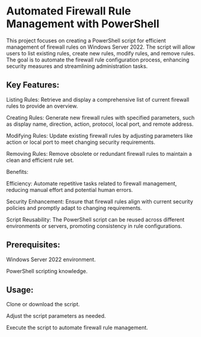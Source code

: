 # Automated Firewall Rule Management with PowerShell

This project focuses on creating a PowerShell script for efficient management of firewall rules on Windows Server 2022. The script will allow users to list existing rules, create new rules, modify rules, and remove rules. The goal is to automate the firewall rule configuration process, enhancing security measures and streamlining administration tasks.

## Key Features:

Listing Rules: Retrieve and display a comprehensive list of current firewall rules to provide an overview.

Creating Rules: Generate new firewall rules with specified parameters, such as display name, direction, action, protocol, local port, and remote address.

Modifying Rules: Update existing firewall rules by adjusting parameters like action or local port to meet changing security requirements.

Removing Rules: Remove obsolete or redundant firewall rules to maintain a clean and efficient rule set.



Benefits:

Efficiency: Automate repetitive tasks related to firewall management, reducing manual effort and potential human errors.

Security Enhancement: Ensure that firewall rules align with current security policies and promptly adapt to changing requirements.

Script Reusability: The PowerShell script can be reused across different environments or servers, promoting consistency in rule configurations.


## Prerequisites:

Windows Server 2022 environment.

PowerShell scripting knowledge.

## Usage:

Clone or download the script.

Adjust the script parameters as needed.

Execute the script to automate firewall rule management.


